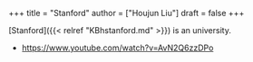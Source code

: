 +++
title = "Stanford"
author = ["Houjun Liu"]
draft = false
+++

[Stanford]({{< relref "KBhstanford.md" >}}) is an university.

-   <https://www.youtube.com/watch?v=AvN2Q6zzDPo>